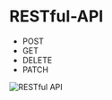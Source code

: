 # RESTful-API

* POST
* GET
* DELETE
* PATCH

![RESTful API](https://user-images.githubusercontent.com/29921692/150587108-fbdc6cca-4ca1-4e9d-b018-d371c7e7a120.gif)
